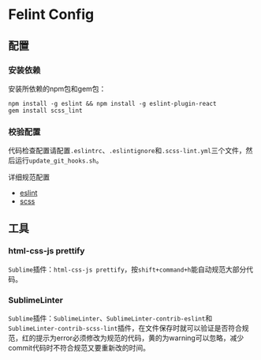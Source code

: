 Felint Config
========

## 配置

### 安装依赖

安装所依赖的npm包和gem包：

```
npm install -g eslint && npm install -g eslint-plugin-react
gem install scss_lint
```

### 校验配置

代码检查配置请配置`.eslintrc`、`.eslintignore`和`.scss-lint.yml`三个文件，然后运行`update_git_hooks.sh`。

详细规范配置

 - [eslint](http://eslint.org/docs/rules/)
 - [scss](https://github.com/brigade/scss-lint/blob/master/lib/scss_lint/linter/README.md)

## 工具

### html-css-js prettify

`Sublime`插件：`html-css-js prettify`，按`shift+command+h`能自动规范大部分代码。

### SublimeLinter

`Sublime`插件：`SublimeLinter`、`SublimeLinter-contrib-eslint`和`SublimeLinter-contrib-scss-lint`插件，在文件保存时就可以验证是否符合规范，红的提示为error必须修改为规范的代码，黄的为warning可以忽略，减少commit代码时不符合规范又要重新改的时间。